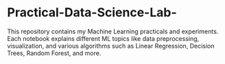 # Practical-Data-Science-Lab-
This repository contains my Machine Learning practicals and experiments. Each notebook explains different ML topics like data preprocessing, visualization, and various algorithms such as Linear Regression, Decision Trees, Random Forest, and more.
